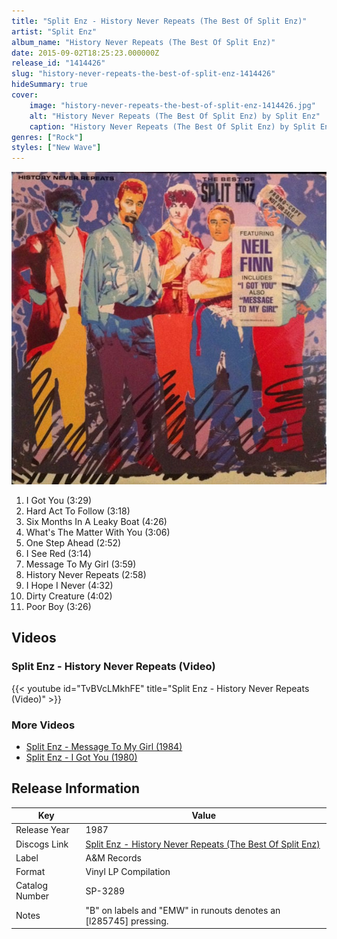 ```yaml
---
title: "Split Enz - History Never Repeats (The Best Of Split Enz)"
artist: "Split Enz"
album_name: "History Never Repeats (The Best Of Split Enz)"
date: 2015-09-02T18:25:23.000000Z
release_id: "1414426"
slug: "history-never-repeats-the-best-of-split-enz-1414426"
hideSummary: true
cover:
    image: "history-never-repeats-the-best-of-split-enz-1414426.jpg"
    alt: "History Never Repeats (The Best Of Split Enz) by Split Enz"
    caption: "History Never Repeats (The Best Of Split Enz) by Split Enz"
genres: ["Rock"]
styles: ["New Wave"]
---
```


![History Never Repeats (The Best Of Split Enz) by Split Enz](history-never-repeats-the-best-of-split-enz-1414426.jpg)

<!-- section break -->

1. I Got You (3:29)
2. Hard Act To Follow (3:18)
3. Six Months In A Leaky Boat (4:26)
4. What's The Matter With You (3:06)
5. One Step Ahead (2:52)
6. I See Red (3:14)
7. Message To My Girl (3:59)
8. History Never Repeats (2:58)
9. I Hope I Never (4:32)
10. Dirty Creature (4:02)
11. Poor Boy (3:26)

<!-- section break -->




## Videos
### Split Enz - History Never Repeats (Video)
{{< youtube id="TvBVcLMkhFE" title="Split Enz - History Never Repeats (Video)" >}}<br>

### More Videos

- [Split Enz - Message To My Girl (1984)](https://www.youtube.com/watch?v=YUC_jE78FNE)
- [Split Enz - I Got You (1980)](https://www.youtube.com/watch?v=YmQlBfxh4Us)


## Release Information
|  Key           | Value                                                |
| ---------------| ---------------------------------------------------- |
| Release Year   | 1987                                   |
| Discogs Link   | [Split Enz - History Never Repeats (The Best Of Split Enz)](https://www.discogs.com/release/1414426-Split-Enz-History-Never-Repeats-The-Best-Of-Split-Enz) |
| Label          | A&M Records |
| Format         | Vinyl LP Compilation |
| Catalog Number | SP-3289 |
| Notes | "B" on labels and "EMW" in runouts denotes an [l285745] pressing. |